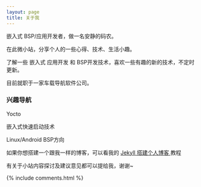 ```yaml
---
layout: page
title: 关于我 
---
```


嵌入式 BSP/应用开发者，做一名安静的码农。
<p>
在此微小站，分享个人的一些心得、技术、生活小趣。

<p>
了解一些 嵌入式 应用开发 和 BSP开发技术，喜欢一些有趣的新的技术，不定时更新。

<p>

目前就职于一家车载导航软件公司。
<p>

<h3> 兴趣导航 </h3>  

<p>
Yocto

<p>
嵌入式快速启动技术

<p>
Linux/Android BSP方向

<p>

如果你想搭建一个跟我一样的博客，可以看我的 
<a href="/2016/10/jekyll_tutorials1/"> Jekyll 搭建个人博客 </a>
教程

<p>

有关于小站内容探讨及建议意见都可以提给我，谢谢~ 


<p> 

<p> 


{% include comments.html %}

